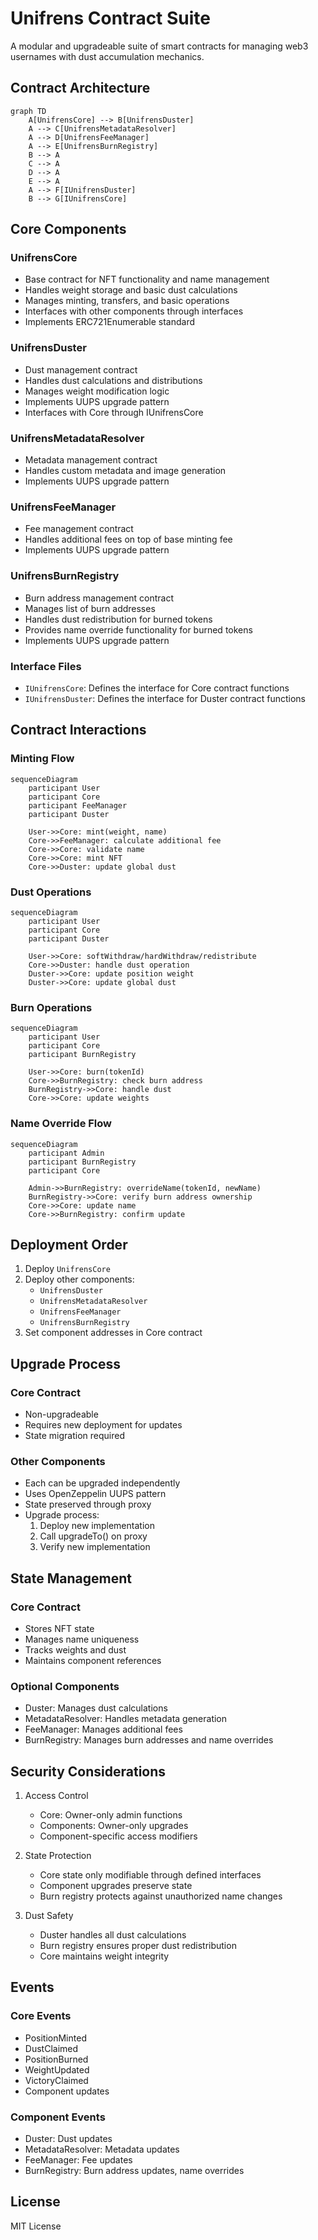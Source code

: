 # Unifrens Contract Suite

A modular and upgradeable suite of smart contracts for managing web3 usernames with dust accumulation mechanics.

## Contract Architecture

```mermaid
graph TD
    A[UnifrensCore] --> B[UnifrensDuster]
    A --> C[UnifrensMetadataResolver]
    A --> D[UnifrensFeeManager]
    A --> E[UnifrensBurnRegistry]
    B --> A
    C --> A
    D --> A
    E --> A
    A --> F[IUnifrensDuster]
    B --> G[IUnifrensCore]
```

## Core Components

### UnifrensCore
- Base contract for NFT functionality and name management
- Handles weight storage and basic dust calculations
- Manages minting, transfers, and basic operations
- Interfaces with other components through interfaces
- Implements ERC721Enumerable standard

### UnifrensDuster
- Dust management contract
- Handles dust calculations and distributions
- Manages weight modification logic
- Implements UUPS upgrade pattern
- Interfaces with Core through IUnifrensCore

### UnifrensMetadataResolver
- Metadata management contract
- Handles custom metadata and image generation
- Implements UUPS upgrade pattern

### UnifrensFeeManager
- Fee management contract
- Handles additional fees on top of base minting fee
- Implements UUPS upgrade pattern

### UnifrensBurnRegistry
- Burn address management contract
- Manages list of burn addresses
- Handles dust redistribution for burned tokens
- Provides name override functionality for burned tokens
- Implements UUPS upgrade pattern

### Interface Files
- `IUnifrensCore`: Defines the interface for Core contract functions
- `IUnifrensDuster`: Defines the interface for Duster contract functions

## Contract Interactions

### Minting Flow
```mermaid
sequenceDiagram
    participant User
    participant Core
    participant FeeManager
    participant Duster
    
    User->>Core: mint(weight, name)
    Core->>FeeManager: calculate additional fee
    Core->>Core: validate name
    Core->>Core: mint NFT
    Core->>Duster: update global dust
```

### Dust Operations
```mermaid
sequenceDiagram
    participant User
    participant Core
    participant Duster
    
    User->>Core: softWithdraw/hardWithdraw/redistribute
    Core->>Duster: handle dust operation
    Duster->>Core: update position weight
    Duster->>Core: update global dust
```

### Burn Operations
```mermaid
sequenceDiagram
    participant User
    participant Core
    participant BurnRegistry
    
    User->>Core: burn(tokenId)
    Core->>BurnRegistry: check burn address
    BurnRegistry->>Core: handle dust
    Core->>Core: update weights
```

### Name Override Flow
```mermaid
sequenceDiagram
    participant Admin
    participant BurnRegistry
    participant Core
    
    Admin->>BurnRegistry: overrideName(tokenId, newName)
    BurnRegistry->>Core: verify burn address ownership
    Core->>Core: update name
    Core->>BurnRegistry: confirm update
```

## Deployment Order

1. Deploy `UnifrensCore`
2. Deploy other components:
   - `UnifrensDuster`
   - `UnifrensMetadataResolver`
   - `UnifrensFeeManager`
   - `UnifrensBurnRegistry`
3. Set component addresses in Core contract

## Upgrade Process

### Core Contract
- Non-upgradeable
- Requires new deployment for updates
- State migration required

### Other Components
- Each can be upgraded independently
- Uses OpenZeppelin UUPS pattern
- State preserved through proxy
- Upgrade process:
  1. Deploy new implementation
  2. Call upgradeTo() on proxy
  3. Verify new implementation

## State Management

### Core Contract
- Stores NFT state
- Manages name uniqueness
- Tracks weights and dust
- Maintains component references

### Optional Components
- Duster: Manages dust calculations
- MetadataResolver: Handles metadata generation
- FeeManager: Manages additional fees
- BurnRegistry: Manages burn addresses and name overrides

## Security Considerations

1. Access Control
   - Core: Owner-only admin functions
   - Components: Owner-only upgrades
   - Component-specific access modifiers

2. State Protection
   - Core state only modifiable through defined interfaces
   - Component upgrades preserve state
   - Burn registry protects against unauthorized name changes

3. Dust Safety
   - Duster handles all dust calculations
   - Burn registry ensures proper dust redistribution
   - Core maintains weight integrity

## Events

### Core Events
- PositionMinted
- DustClaimed
- PositionBurned
- WeightUpdated
- VictoryClaimed
- Component updates

### Component Events
- Duster: Dust updates
- MetadataResolver: Metadata updates
- FeeManager: Fee updates
- BurnRegistry: Burn address updates, name overrides

## License

MIT License 